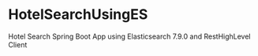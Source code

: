 # HotelSearchUsingES
Hotel Search Spring Boot App using Elasticsearch 7.9.0 and RestHighLevel Client
